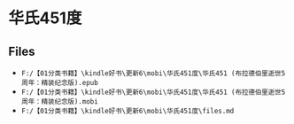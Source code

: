 # 华氏451度

## Files

- `F:/【01分类书籍】\kindle好书\更新6\mobi\华氏451度\华氏451 (布拉德伯里逝世5周年：精装纪念版).epub`
- `F:/【01分类书籍】\kindle好书\更新6\mobi\华氏451度\华氏451 (布拉德伯里逝世5周年：精装纪念版).mobi`
- `F:/【01分类书籍】\kindle好书\更新6\mobi\华氏451度\files.md`
